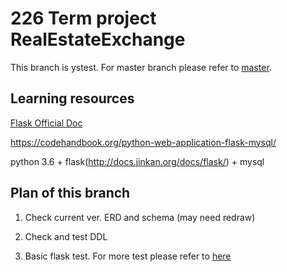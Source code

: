 # 226 Term project RealEstateExchange
This branch is ystest.
For master branch please refer to [master][master].

## Learning resources
[Flask Official Doc](http://flask.pocoo.org/docs/0.12/)

https://codehandbook.org/python-web-application-flask-mysql/

python 3.6 + flask(http://docs.jinkan.org/docs/flask/) + mysql

## Plan of this branch
1. Check current ver. ERD and schema (may need redraw)

2. Check and test DDL

3. Basic flask test. For more test please refer to [here](https://github.com/ysmiles/RealEstateExchange)

[master]: https://github.com/forrestyishichen/CMPE226/tree/master